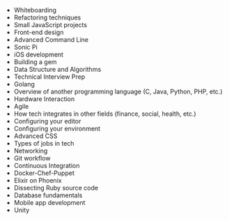 * Whiteboarding
* Refactoring techniques
* Small JavaScript projects
* Front-end design
* Advanced Command Line
* Sonic Pi
* iOS development
* Building a gem
* Data Structure and Algorithms
* Technical Interview Prep
* Golang
* Overview of another programming language (C, Java, Python, PHP, etc.)
* Hardware Interaction
* Agile
* How tech integrates in other fields (finance, social, health, etc.)
* Configuring your editor
* Configuring your environment
* Advanced CSS
* Types of jobs in tech
* Networking
* Git workflow
* Continuous Integration
* Docker-Chef-Puppet
* Elixir on Phoenix
* Dissecting Ruby source code
* Database fundamentals
* Mobile app development
* Unity
